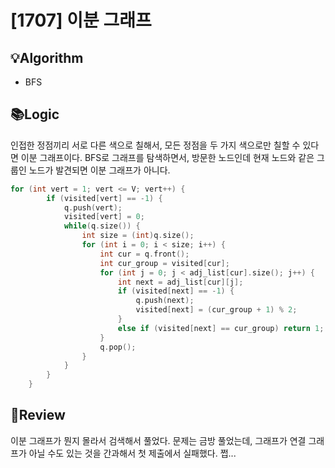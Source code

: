 # [1707] 이분 그래프
## 💡Algorithm
- BFS
## 📚Logic
인접한 정점끼리 서로 다른 색으로 칠해서, 모든 정점을 두 가지 색으로만 칠할 수 있다면 이분 그래프이다.
BFS로 그래프를 탐색하면서, 방문한 노드인데 현재 노드와 같은 그룹인 노드가 발견되면 이분 그래프가 아니다.
```c++
for (int vert = 1; vert <= V; vert++) {
        if (visited[vert] == -1) {
            q.push(vert);
            visited[vert] = 0;
            while(q.size()) {
                int size = (int)q.size();
                for (int i = 0; i < size; i++) {
                    int cur = q.front();
                    int cur_group = visited[cur];
                    for (int j = 0; j < adj_list[cur].size(); j++) {
                        int next = adj_list[cur][j];
                        if (visited[next] == -1) {
                            q.push(next);
                            visited[next] = (cur_group + 1) % 2;
                        }
                        else if (visited[next] == cur_group) return 1;
                    }
                    q.pop();
                }
            }
        }
    }
```
## 📝Review
이분 그래프가 뭔지 몰라서 검색해서 풀었다. 문제는 금방 풀었는데, 그래프가 연결 그래프가 아닐 수도 있는 것을 간과해서 첫 제출에서 실패했다. 쩝...
